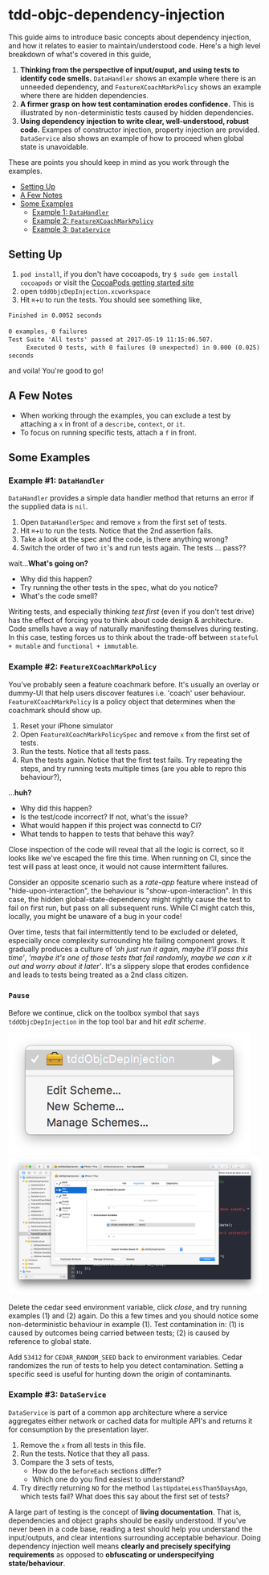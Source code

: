 # tdd-objc-dependency-injection

This guide aims to introduce basic concepts about dependency injection, and how it relates to easier to maintain/understood code.  Here's a high level breakdown of what's covered in this guide,

1. **Thinking from the perspective of input/ouput, and using tests to identify code smells.**  `DataHandler` shows an example where there is an unneeded dependency, and `FeatureXCoachMarkPolicy` shows an example where there are hidden dependencies.
2. **A firmer grasp on how test contamination erodes confidence.**  This is illustrated by non-deterministic tests caused by hidden dependencies.
3. **Using dependency injection to write clear, well-understood, robust code.**  Exampes of constructor injection, property injection are provided.  `DataService` also shows an example of how to proceed when global state is unavoidable.

These are points you should keep in mind as you work through the examples.

- [Setting Up](#setting-up)
- [A Few Notes](#a-few-notes)
- [Some Examples](#some-examples)
	- [Example 1:  `DataHandler`](#example-1-datahandler)
	- [Example 2:  `FeatureXCoachMarkPolicy`](#example-2-featurexcoachmarkpolicy)
	- [Example 3:  `DataService`](#example-3-dataservice)

## Setting Up

1. `pod install`, if you don't have cocoapods, try `$ sudo gem install cocoapods` or visit the [CocoaPods getting started site](https://guides.cocoapods.org/using/getting-started.html)
2. open `tddObjcDepInjection.xcworkspace`
3. Hit `⌘`+`U` to run the tests.  You should see something like,
```
Finished in 0.0052 seconds

0 examples, 0 failures
Test Suite 'All tests' passed at 2017-05-19 11:15:06.507.
	 Executed 0 tests, with 0 failures (0 unexpected) in 0.000 (0.025) seconds
```

and voila!  You're good to go!

## A Few Notes

- When working through the examples, you can exclude a test by attaching a `x` in front of a `describe`, `context`, or `it`.
- To focus on running specific tests, attach a `f` in front.

## Some Examples

### Example #1: `DataHandler`

`DataHandler` provides a simple data handler method that returns an error if the supplied data is `nil`. 

1. Open `DataHandlerSpec` and remove `x` from the first set of tests.
2. Hit `⌘`+`U` to run the tests.  Notice that the 2nd assertion fails.
3. Take a look at the spec and the code, is there anything wrong?
4. Switch the order of two `it`'s and run tests again.  The tests ... pass??

wait...**What's going on?**

- Why did this happen?
- Try running the other tests in the spec, what do you notice?
- What's the code smell?

Writing tests, and especially thinking _test first_ (even if you don't test drive) has the effect of forcing you to think about code  design & architecture.  Code smells have a way of naturally manifesting themselves during testing.  In this case, testing forces us to think about the trade-off between `stateful + mutable` and `functional + immutable`.

### Example #2: `FeatureXCoachMarkPolicy`

You've probably seen a feature coachmark before.  It's usually an overlay or dummy-UI that help users discover features i.e. 'coach' user behaviour.  `FeatureXCoachMarkPolicy` is a policy object that determines when the coachmark should show up.

1. Reset your iPhone simulator
2. Open `FeatureXCoachMarkPolicySpec` and remove `x` from the first set of tests.
3. Run the tests.  Notice that all tests pass.
4. Run the tests again.  Notice that the first test fails.  Try repeating the steps, and try running tests multiple times (are you able to repro this behaviour?),

...**huh?**

- Why did this happen?
- Is the test/code incorrect?  If not, what's the issue?
- What would happen if this project was connectd to CI?
- What tends to happen to tests that behave this way?

Close inspection of the code will reveal that all the logic is correct, so it looks like we've escaped the fire this time.  When running on CI, since the test will pass at least once, it would not cause intermittent failures.

Consider an opposite scenario such as a _rate-app_ feature where instead of "hide-upon-interaction", the behaviour is "show-upon-interaction".  In this case, the hidden global-state-dependency might rightly cause the test to fail on first run, but pass on all subsequent runs.  While CI might catch this, locally, you might be unaware of a bug in your code!

Over time, tests that fail intermittently tend to be excluded or deleted, especially once complexity surrounding hte failing component grows.  It gradually produces a culture of _'oh just run it again, maybe it'll pass this time'_, _'maybe it's one of those tests that fail randomly, maybe we can x it out and worry about it later'_.  It's a slippery slope that erodes confidence and leads to tests being treated as a 2nd class citizen.

### `Pause`

Before we continue, click on the toolbox symbol that says `tddObjcDepInjection` in the top tool bar and hit _edit scheme_.

![Add to test target](readme-resources/edit_scheme.png)
![Add to test target](readme-resources/cedar_seed.png)

Delete the cedar seed environment variable, click _close_, and try running examples (1) and (2) again.  Do this a few times and you should notice some non-deterministic behaviour in example (1).  Test contamination in:  (1) is caused by outcomes being carried between tests; (2) is caused by reference to global state.

Add `53412` for `CEDAR_RANDOM_SEED` back to environment variables.  Cedar randomizes the run of tests to help you detect contamination.  Setting a specific seed is useful for hunting down the origin of contaminants.

### Example #3: `DataService`

`DataService` is part of a common app architecture where a service aggregates either network or cached data for multiple API's and returns it for consumption by the presentation layer.

1. Remove the `x` from all tests in this file.
2. Run the tests.  Notice that they all pass.
3. Compare the 3 sets of tests,
	- How do the `beforeEach` sections differ?
	- Which one do you find easiest to understand?
4. Try directly returning `NO` for the method `lastUpdateLessThan5DaysAgo`, which tests fail?  What does this say about the first set of tests?

A large part of testing is the concept of **living documentation**.  That is, dependencies and object graphs should be easily understood.  If you've never been in a code base, reading a test should help you understand the input/outputs, and clear intentions surrounding acceptable behaviour.  Doing dependency injection well means **clearly and precisely specifying requirements** as opposed to **obfuscating or underspecifying state/behaviour**.


